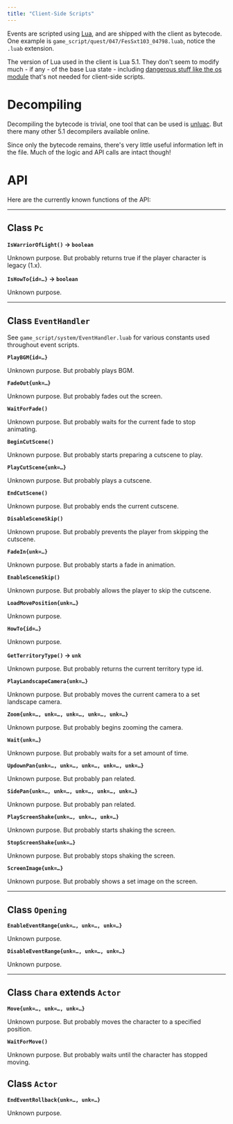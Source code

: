 ```yaml
---
title: "Client-Side Scripts"
---
```


Events are scripted using [Lua](https://lua.org/), and are shipped with the client as bytecode. One example is `game_script/quest/047/FesSxt103_04798.luab`, notice the `.luab` extension.

The version of Lua used in the client is Lua 5.1. They don't seem to modify much - if any - of the base Lua state - including [dangerous stuff like the os module](https://notnite.com/blog/ffxiv-modloader-ace) that's not needed for client-side scripts.

# Decompiling 

Decompiling the bytecode is trivial, one tool that can be used is [unluac](https://sourceforge.net/projects/unluac/). But there many other 5.1 decompilers available online.

Since only the bytecode remains, there's very little useful information left in the file. Much of the logic and API calls are intact though!

# API

Here are the currently known functions of the API:

---

## Class `Pc`

**`IsWarriorOfLight()` → `boolean`**

Unknown purpose. But probably returns true if the player character is legacy (1.x).

**`IsHowTo{id=…}` → `boolean`**

Unknown purpose.

---

## Class `EventHandler`

See `game_script/system/EventHandler.luab` for various constants used throughout event scripts.

**`PlayBGM{id=…}`**

Unknown purpose. But probably plays BGM.

**`FadeOut{unk=…}`**

Unknown purpose. But probably fades out the screen.

**`WaitForFade()`**

Unknown purpose. But probably waits for the current fade to stop animating.

**`BeginCutScene()`**

Unknown purpose. But probably starts preparing a cutscene to play.

**`PlayCutScene{unk=…}`**

Unknown purpose. But probably plays a cutscene.

**`EndCutScene()`**

Unknown purpose. But probably ends the current cutscene.

**`DisableSceneSkip()`**

Unknown prupose. But probably prevents the player from skipping the cutscene.

**`FadeIn{unk=…}`**

Unknown purpose. But probably starts a fade in animation.

**`EnableSceneSkip()`**

Unknown purpose. But probably allows the player to skip the cutscene.

**`LoadMovePosition{unk=…}`**

Unknown purpose.

**`HowTo{id=…}`**

Unknown purpose.

**`GetTerritoryType()` → `unk`**

Unknown purpose. But probably returns the current territory type id.

**`PlayLandscapeCamera{unk=…}`**

Unknown purpose. But probably moves the current camera to a set landscape camera.

**`Zoom{unk=…, unk=…, unk=…, unk=…, unk=…}`**

Unknown purpose. But probably begins zooming the camera.

**`Wait{unk=…}`**

Unknown purpose. But probably waits for a set amount of time.

**`UpdownPan{unk=…, unk=…, unk=…, unk=…, unk=…}`**

Unknown purpose. But probably pan related.

**`SidePan{unk=…, unk=…, unk=…, unk=…, unk=…}`**

Unknown purpose. But probably pan related.

**`PlayScreenShake{unk=…, unk=…, unk=…}`**

Unknown purpose. But probably starts shaking the screen.

**`StopScreenShake{unk=…}`**

Unknown purpose. But probably stops shaking the screen.

**`ScreenImage{unk=…}`**

Unknown purpose. But probably shows a set image on the screen.

---

## Class `Opening`

**`EnableEventRange{unk=…, unk=…, unk=…}`**

Unknown purpose.

**`DisableEventRange{unk=…, unk=…, unk=…}`**

Unknown purpose.

---

## Class `Chara` extends `Actor`

**`Move{unk=…, unk=…, unk=…}`**

Unknown purpose. But probably moves the character to a specified position.

**`WaitForMove()`**

Unknown purpose. But probably waits until the character has stopped moving.

## Class `Actor`

**`EndEventRollback{unk=…, unk=…}`**

Unknown purpose.
